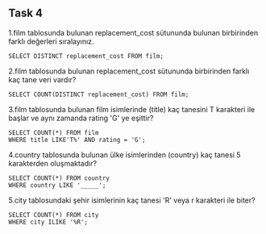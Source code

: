 ## **Task 4**
1.film tablosunda bulunan replacement_cost sütununda bulunan birbirinden farklı değerleri sıralayınız.
```
SELECT DISTINCT replacement_cost FROM film;
```

2.film tablosunda bulunan replacement_cost sütununda birbirinden farklı kaç tane veri vardır?
```
SELECT COUNT(DISTINCT replacement_cost) FROM film;
```

3.film tablosunda bulunan film isimlerinde (title) kaç tanesini T karakteri ile başlar ve aynı zamanda rating 'G' ye eşittir?
```
SELECT COUNT(*) FROM film
WHERE title LIKE'T%' AND rating = 'G';
```

4.country tablosunda bulunan ülke isimlerinden (country) kaç tanesi 5 karakterden oluşmaktadır?
```
SELECT COUNT(*) FROM country
WHERE country LIKE '_____';
```

5.city tablosundaki şehir isimlerinin kaç tanesi 'R' veya r karakteri ile biter?
```
SELECT COUNT(*) FROM city
WHERE city ILIKE '%R';
```